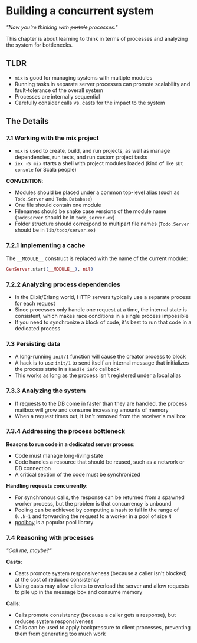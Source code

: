 # Building a concurrent system

_"Now you're thinking with ~~portals~~ processes."_

This chapter is about learning to think in terms of processes
and analyzing the system for bottlenecks.

## TLDR

- `mix` is good for managing systems with multiple modules 
- Running tasks in separate server processes can promote scalability
  and fault-tolerance of the overall system
- Processes are internally sequential
- Carefully consider calls vs. casts for the impact to the system

## The Details

### 7.1 Working with the mix project

- `mix` is used to create, build, and run projects, as well as manage 
  dependencies, run tests, and run custom project tasks
- `iex -S mix` starts a shell with project modules loaded
  (kind of like `sbt console` for Scala people)

**CONVENTION**:

- Modules should be placed under a common top-level alias
  (such as `Todo.Server` and `Todo.Database`)
- One file should contain one module
- Filenames should be snake case versions of the module name
  (`TodoServer` should be in `todo_server.ex`)
- Folder structure should correspond to multipart file names
  (`Todo.Server` should be in `lib/todo/server.ex`)

### 7.2.1 Implementing a cache

The `__MODULE__` construct is replaced with the name of the current module:

```elixir
GenServer.start(__MODULE__), nil)
```

### 7.2.2 Analyzing process dependencies 

- In the Elixir/Erlang world, HTTP servers typically use a separate
  process for each request
- Since processes only handle one request at a time, the internal
  state is consistent, which makes race conditions in a single
  process impossible
- If you need to synchronize a block of code, it's best to run that
  code in a dedicated process

### 7.3 Persisting data 

- A long-running `init/1` function will cause the creator process to block
- A hack is to use `init/1` to send itself an internal message that
  initializes the process state in a `handle_info` callback
- This works as long as the process isn't registered under a local alias

### 7.3.3 Analyzing the system

- If requests to the DB come in faster than they are handled, the
  process mailbox will grow and consume increasing amounts of memory
- When a request times out, it isn't removed from the receiver's mailbox

### 7.3.4 Addressing the process bottleneck

**Reasons to run code in a dedicated server process**:

- Code must manage long-living state 
- Code handles a resource that should be reused,
  such as a network or DB connection
- A critical section of the code must be synchronized

**Handling requests concurrently**:

- For synchronous calls, the response can be returned from a spawned
  worker process, but the problem is that concurrency is unbound
- Pooling can be achieved by computing a hash to fall in the range
  of `0..N-1` and forwarding the request to a worker in a pool of size `N`
- [poolboy](https://github.com/devinus/poolboy) is a popular pool library

### 7.4 Reasoning with processes 

_"Call me, maybe?"_

**Casts**:

- Casts promote system responsiveness (because a caller isn't blocked)
  at the cost of reduced consistency
- Using casts may allow clients to overload the server and allow 
  requests to pile up in the message box and consume memory

**Calls**:

- Calls promote consistency (because a caller gets a response), but
  reduces system responsiveness
- Calls can be used to apply backpressure to client processes, preventing
  them from generating too much work
